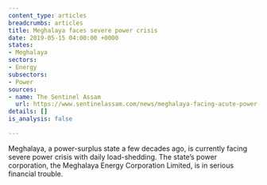 ```yaml
---
content_type: articles
breadcrumbs: articles
title: Meghalaya faces severe power crisis
date: 2019-05-15 04:00:00 +0000
states:
- Meghalaya
sectors:
- Energy
subsectors:
- Power
sources:
- name: The Sentinel Assam
  url: https://www.sentinelassam.com/news/meghalaya-facing-acute-power-crisis/
details: []
is_analysis: false

---
```

Meghalaya, a power-surplus state a few decades ago, is currently facing severe power crisis with daily load-shedding. The state’s power corporation, the Meghalaya Energy Corporation Limited, is in serious financial trouble.